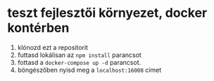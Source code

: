 # teszt fejlesztői környezet, docker kontérben

1. klónozd ezt a repositorit
2. futtasd lokálisan az `npm install` parancsot
3. fottasd a `docker-compose up -d` parancsot. 
4. böngészőben nyisd meg a `localhost:16008` címet

